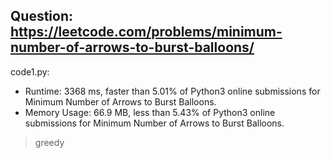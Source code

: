 ## Question: https://leetcode.com/problems/minimum-number-of-arrows-to-burst-balloons/

code1.py:
* Runtime: 3368 ms, faster than 5.01% of Python3 online submissions for Minimum Number of Arrows to Burst Balloons.
* Memory Usage: 66.9 MB, less than 5.43% of Python3 online submissions for Minimum Number of Arrows to Burst Balloons.
> greedy